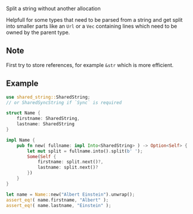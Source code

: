 Split a string without another allocation

Helpfull for some types that need to be parsed from a string
and get split into smaller parts like an `Url` or a `Vec` containing lines
which need to be owned by the parent type.

## Note

First try to store references, for example `&str` which is more efficient.

## Example

```rust
use shared_string::SharedString;
// or SharedSyncString if `Sync` is required

struct Name {
	firstname: SharedString,
	lastname: SharedString
}

impl Name {
	pub fn new( fullname: impl Into<SharedString> ) -> Option<Self> {
		let mut split = fullname.into().split(b' ');
		Some(Self {
			firstname: split.next()?,
			lastname: split.next()?
		})
	}
}

let name = Name::new("Albert Einstein").unwrap();
assert_eq!( name.firstname, "Albert" );
assert_eq!( name.lastname, "Einstein" );
```